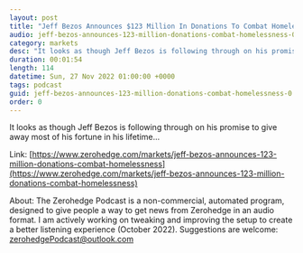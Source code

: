 ```yaml
---
layout: post
title: "Jeff Bezos Announces $123 Million In Donations To Combat Homelessness"
audio: jeff-bezos-announces-123-million-donations-combat-homelessness-0
category: markets
desc: "It looks as though Jeff Bezos is following through on his promise to give away most of his fortune in his lifetime... "
duration: 00:01:54
length: 114
datetime: Sun, 27 Nov 2022 01:00:00 +0000
tags: podcast
guid: jeff-bezos-announces-123-million-donations-combat-homelessness-0
order: 0
---
```

It looks as though Jeff Bezos is following through on his promise to give away most of his fortune in his lifetime... 

Link: [https://www.zerohedge.com/markets/jeff-bezos-announces-123-million-donations-combat-homelessness](https://www.zerohedge.com/markets/jeff-bezos-announces-123-million-donations-combat-homelessness)

About: The Zerohedge Podcast is a non-commercial, automated program, designed to give people a way to get news from Zerohedge in an audio format.  I am actively working on tweaking and improving the setup to create a better listening experience (October 2022).  Suggestions are welcome: [zerohedgePodcast@outlook.com](mailto:zerohedgePodcast@outlook.com)
